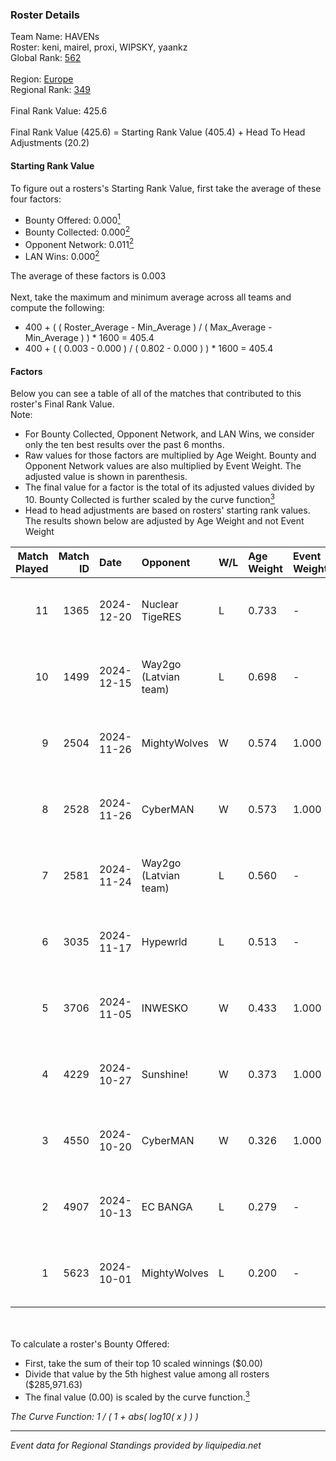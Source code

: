 ### Roster Details<br />
Team Name: HAVENs<br />
Roster: keni, mairel, proxi, WIPSKY, yaankz<br />
Global Rank: [562](../../standings_global_2025_02_28.md)<br />
<br />
Region: [Europe]( ../../standings_europe_2025_02_28.md)<br />
Regional Rank: [349]( ../../standings_europe_2025_02_28.md)<br />
<br />
Final Rank Value:  425.6<br />
<br />
Final Rank Value (425.6) = Starting Rank Value (405.4) + Head To Head Adjustments (20.2)<br />

#### Starting Rank Value<br />
To figure out a rosters's Starting Rank Value, first take the average of these four factors:<br />
- Bounty Offered: 0.000[<sup>1</sup>](#table2)
- Bounty Collected: 0.000[<sup>2</sup>](#table1)
- Opponent Network: 0.011[<sup>2</sup>](#table1)
- LAN Wins: 0.000[<sup>2</sup>](#table1)

The average of these factors is 0.003<br />
<br />
Next, take the maximum and minimum average across all teams and compute the following:<br />
- 400 + ( ( Roster_Average - Min_Average ) / ( Max_Average - Min_Average ) ) * 1600 = 405.4
- 400 + ( ( 0.003 - 0.000 ) / ( 0.802 - 0.000 ) ) * 1600 = 405.4


#### Factors<br />
Below you can see a table of all of the matches that contributed to this roster's Final Rank Value.<br />
Note:<br />

- For Bounty Collected, Opponent Network, and LAN Wins, we consider only the ten best results over the past 6 months.
- Raw values for those factors are multiplied by Age Weight. Bounty and Opponent Network values are also multiplied by Event Weight. The adjusted value is shown in parenthesis.
- The final value for a factor is the total of its adjusted values divided by 10. Bounty Collected is further scaled by the curve function[<sup>3</sup>](#curveFunction)
- Head to head adjustments are based on rosters' starting rank values. The results shown below are adjusted by Age Weight and not Event Weight
<span id="table1"></span><br />


| Match Played | Match ID | Date       | Opponent              | W/L | Age Weight | Event Weight | Bounty Collected | Opponent Network | LAN Wins  | H2H Adj. | Roster                                 |
| -: | -: | :- | :- | :- | :- | :- | :- | :- | :- | -: | :- |
|           11 |     1365 | 2024-12-20 | Nuclear TigeRES       | L   | 0.733      | -            | -                | -                | -         |    -1.59 | keni, mairel, proxi, WIPSKY, yaankz    |
|           10 |     1499 | 2024-12-15 | Way2go (Latvian team) | L   | 0.698      | -            | -                | -                | -         |    -5.30 | mairel, proxi, v1trage, WIPSKY, yaankz |
|            9 |     2504 | 2024-11-26 | MightyWolves          | W   | 0.574      | 1.000        | 0.000 (0.000)    | 0.044 (0.025)    | 0 (0.000) |     8.37 | mairel, proxi, v1trage, WIPSKY, yaankz |
|            8 |     2528 | 2024-11-26 | CyberMAN              | W   | 0.573      | 1.000        | 0.000 (0.000)    | 0.063 (0.036)    | 0 (0.000) |    10.99 | mairel, proxi, v1trage, WIPSKY, yaankz |
|            7 |     2581 | 2024-11-24 | Way2go (Latvian team) | L   | 0.560      | -            | -                | -                | -         |    -4.07 | mairel, proxi, v1trage, WIPSKY, yaankz |
|            6 |     3035 | 2024-11-17 | Hypewrld              | L   | 0.513      | -            | -                | -                | -         |    -2.84 | mairel, proxi, v1trage, WIPSKY, yaankz |
|            5 |     3706 | 2024-11-05 | INWESKO               | W   | 0.433      | 1.000        | 0.000 (0.000)    | 0.061 (0.026)    | 0 (0.000) |     8.59 | mairel, proxi, v1trage, WIPSKY, yaankz |
|            4 |     4229 | 2024-10-27 | Sunshine!             | W   | 0.373      | 1.000        | 0.000 (0.000)    | 0.000 (0.000)    | 0 (0.000) |     5.59 | mairel, proxi, v1trage, WIPSKY, yaankz |
|            3 |     4550 | 2024-10-20 | CyberMAN              | W   | 0.326      | 1.000        | 0.000 (0.000)    | 0.063 (0.021)    | 0 (0.000) |     6.50 | mairel, proxi, v1trage, WIPSKY, yaankz |
|            2 |     4907 | 2024-10-13 | EC BANGA              | L   | 0.279      | -            | -                | -                | -         |    -2.84 | mairel, proxi, v1trage, WIPSKY, yaankz |
|            1 |     5623 | 2024-10-01 | MightyWolves          | L   | 0.200      | -            | -                | -                | -         |    -3.17 | mairel, proxi, v1trage, WIPSKY, yaankz |

<br />
<span id="table2"></span><br />
To calculate a roster's Bounty Offered:<br />

- First, take the sum of their top 10 scaled winnings ($0.00)
- Divide that value by the 5th highest value among all rosters ($285,971.63)
- The final value (0.00) is scaled by the curve function.[<sup>3</sup>](#curveFunction)

<span id="curveFunction"></span>_The Curve Function: 1 / ( 1 + abs( log10( x ) ) )_<br />

---
_Event data for Regional Standings provided by liquipedia.net_<br />
